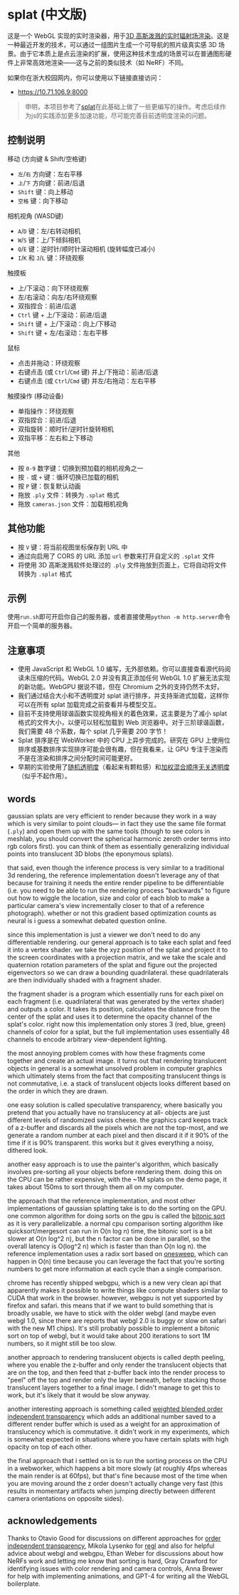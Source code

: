 # splat (中文版)

这是一个 WebGL 实现的实时渲染器，用于[3D 高斯泼溅的实时辐射场渲染](https://repo-sam.inria.fr/fungraph/3d-gaussian-splatting/)。这是一种最近开发的技术，可以通过一组图片生成一个可导航的照片级真实感 3D 场景。由于它本质上是点云渲染的扩展，使用这种技术生成的场景可以在普通图形硬件上非常高效地渲染——这与之前的类似技术（如 NeRF）不同。

如果你在浙大校园网内，你可以使用以下链接直接访问：
- https://10.71.106.9:8000

> 申明，本项目参考了[splat](https://github.com/antimatter15/splat)在此基础上做了一些更编写的操作。考虑后续作为js的实践添加更多加速功能，尽可能完善目前透明度渲染的问题。


## 控制说明

移动 (方向键 & Shift/空格键)

- `左`/`右` 方向键：左右平移
- `上`/`下` 方向键：前进/后退
- `Shift` 键：向上移动
- `空格` 键：向下移动

相机视角 (WASD键)

- `A`/`D` 键：左/右转动相机
- `W`/`S` 键：上/下倾斜相机
- `Q`/`E` 键：逆时针/顺时针滚动相机 (旋转幅度已减小)
- `I`/`K` 和 `J`/`L` 键：环绕观察

触摸板
- 上/下滚动：向下环绕观察
- 左/右滚动：向左/右环绕观察
- 双指捏合：前进/后退
- `Ctrl` 键 + 上/下滚动：前进/后退
- `Shift` 键 + 上/下滚动：向上/下移动
- `Shift` 键 + 左/右滚动：左右平移

鼠标
- 点击并拖动：环绕观察
- 右键点击 (或 `Ctrl`/`Cmd` 键) 并上/下拖动：前进/后退
- 右键点击 (或 `Ctrl`/`Cmd` 键) 并左/右拖动：左右平移

触摸操作 (移动设备)
- 单指操作：环绕观察
- 双指捏合：前进/后退
- 双指旋转：顺时针/逆时针旋转相机
- 双指平移：左右和上下移动

其他
- 按 `0-9` 数字键：切换到预加载的相机视角之一
- 按 `-` 或 `+` 键：循环切换已加载的相机
- 按 `P` 键：恢复默认动画
- 拖放 `.ply` 文件：转换为 `.splat` 格式
- 拖放 `cameras.json` 文件：加载相机视角

## 其他功能

- 按 `V` 键：将当前视图坐标保存到 URL 中
- 通过向启用了 CORS 的 URL 添加 `url` 参数来打开自定义的 `.splat` 文件
- 将使用 3D 高斯泼溅软件处理过的 `.ply` 文件拖放到页面上，它将自动将文件转换为 `.splat` 格式

## 示例
使用`run.sh`即可开启你自己的服务器，或者直接使用`python -m http.server`命令开启一个简单的服务器。



## 注意事项

- 使用 JavaScript 和 WebGL 1.0 编写，无外部依赖。你可以直接查看源代码阅读未压缩的代码。WebGL 2.0 并没有真正添加任何 WebGL 1.0 扩展无法实现的新功能。WebGPU 据说不错，但在 Chromium 之外的支持仍然不太好。
- 我们通过结合大小和不透明度对 splat 进行排序，并支持渐进式加载，这样你可以在所有 splat 加载完成之前查看并与模型交互。
- 目前不支持使用球谐函数实现视角相关的着色效果，这主要是为了减小 splat 格式的文件大小，以便可以轻松加载到 Web 浏览器中。对于三阶球谐函数，我们需要 48 个系数，每个 splat 几乎需要 200 字节！
- Splat 排序是在 WebWorker 中的 CPU 上异步完成的。研究在 GPU 上使用位排序或基数排序实现排序可能会很有趣，但在我看来，让 GPU 专注于渲染而不是在渲染和排序之间分配时间可能更好。
- 早期的实验使用了[随机透明度](https://research.nvidia.com/publication/2011-08_stochastic-transparency)（看起来有颗粒感）和[加权混合顺序无关透明度](https://learnopengl.com/Guest-Articles/2020/OIT/Weighted-Blended)（似乎不起作用）。

## words

gaussian splats are very efficient to render because they work in a way which is very similar to point clouds— in fact they use the same file format (`.ply`) and open them up with the same tools (though to see colors in meshlab, you should convert the spherical harmonic zeroth order terms into rgb colors first). you can think of them as essentially generalizing individual points into translucent 3D blobs (the eponymous splats). 

that said, even though the inference process is very similar to a traditional 3d rendering, the reference implementation doesn't leverage any of that because for training it needs the entire render pipeline to be differentiable (i.e. you need to be able to run the rendering process "backwards" to figure out how to wiggle the location, size and color of each blob to make a particular camera's view incrementally closer to that of a reference photograph). whether or not this gradient based optimization counts as neural is i guess a somewhat debated question online.

since this implementation is just a viewer we don't need to do any differentiable rendering. our general approach is to take each splat and feed it into a vertex shader. we take the xyz position of the splat and project it to the screen coordinates with a projection matrix, and we take the scale and quaternion rotation parameters of the splat and figure out the projected eigenvectors so we can draw a bounding quadrilateral. these quadrilaterals are then individually shaded with a fragment shader. 

the fragment shader is a program which essentially runs for each pixel on each fragment (i.e. quadrilateral that was generated by the vertex shader) and outputs a color. It takes its position, calculates the distance from the center of the splat and uses it to determine the opacity channel of the splat's color. right now this implementation only stores 3 (red, blue, green) channels of color for a splat, but the full implementation uses essentially 48 channels to encode arbitrary view-dependent lighting. 

the most annoying problem comes with how these fragments come together and create an actual image. it turns out that rendering translucent objects in general is a somewhat unsolved problem in computer graphics which ultimately stems from the fact that compositing translucent things is not commutative, i.e. a stack of translucent objects looks different based on the order in which they are drawn. 

one easy solution is called speculative transparency, where basically you pretend that you actually have no translucency at all- objects are just different levels of randomized swiss cheese. the graphics card keeps track of a z-buffer and discards all the pixels which are not the top-most, and we generate a random number at each pixel and then discard it if it 90% of the time if it is 90% transparent. this works but it gives everything a noisy, dithered look.

another easy approach is to use the painter's algorithm, which basically involves pre-sorting all your objects before rendering them. doing this on the CPU can be rather expensive, with the ~1M splats on the demo page, it takes about 150ms to sort through them all on my computer. 

the approach that the reference implementation, and most other implementations of gaussian splatting take is to do the sorting on the GPU. one common algorithm for doing sorts on the gpu is called the [bitonic sort](https://en.wikipedia.org/wiki/Bitonic_sorter) as it is very parallelizable. a normal cpu comparison sorting algorithm like quicksort/mergesort can run in O(n log n) time, the bitonic sort is a bit slower at O(n log^2 n), but the n factor can be done in parallel, so the overall latency is O(log^2 n) which is faster than than O(n log n). the reference implementation uses a radix sort based on [onesweep](https://arxiv.org/abs/2206.01784), which can happen in O(n) time because you can leverage the fact that you're sorting numbers to get more information at each cycle than a single comparison. 

chrome has recently shipped webgpu, which is a new very clean api that apparently makes it possible to write things like compute shaders similar to CUDA that work in the browser. however, webgpu is not yet supported by firefox and safari. this means that if we want to build something that is broadly usable, we have to stick with the older webgl (and maybe even webgl 1.0, since there are reports that webgl 2.0 is buggy or slow on safari with the new M1 chips). It's still probably possible to implement a bitonic sort on top of webgl, but it would take about 200 iterations to sort 1M numbers, so it might still be too slow. 

another approach to rendering translucent objects is called depth peeling, where you enable the z-buffer and only render the translucent objects that are on the top, and then feed that z-buffer back into the render process to "peel" off the top and render only the layer beneath, before stacking those translucent layers together to a final image. I didn't manage to get this to work, but it's likely that it would be slow anyway.

another interesting approach is something called [weighted blended order independent transparency](https://learnopengl.com/Guest-Articles/2020/OIT/Weighted-Blended) which adds an additional number saved to a different render buffer which is used as a weight for an approximation of translucency which is commutative. it didn't work in my experiments, which is somewhat expected in situations where you have certain splats with high opacity on top of each other. 

the final approach that i settled on is to run the sorting process on the CPU in a webworker, which happens a bit more slowly (at roughly 4fps whereas the main render is at 60fps), but that's fine because most of the time when you are moving around the z order doesn't actually change very fast (this results in momentary artifacts when jumping directly between different camera orientations on opposite sides). 


## acknowledgements

Thanks to Otavio Good for discussions on different approaches for [order independent transparency](https://en.wikipedia.org/wiki/Order-independent_transparency), Mikola Lysenko for [regl](http://regl.party/) and also for helpful advice about webgl and webgpu, Ethan Weber for discussions about how NeRFs work and letting me know that sorting is hard, Gray Crawford for identifying issues with color rendering and camera controls, Anna Brewer for help with implementing animations, and GPT-4 for writing all the WebGL boilerplate.
